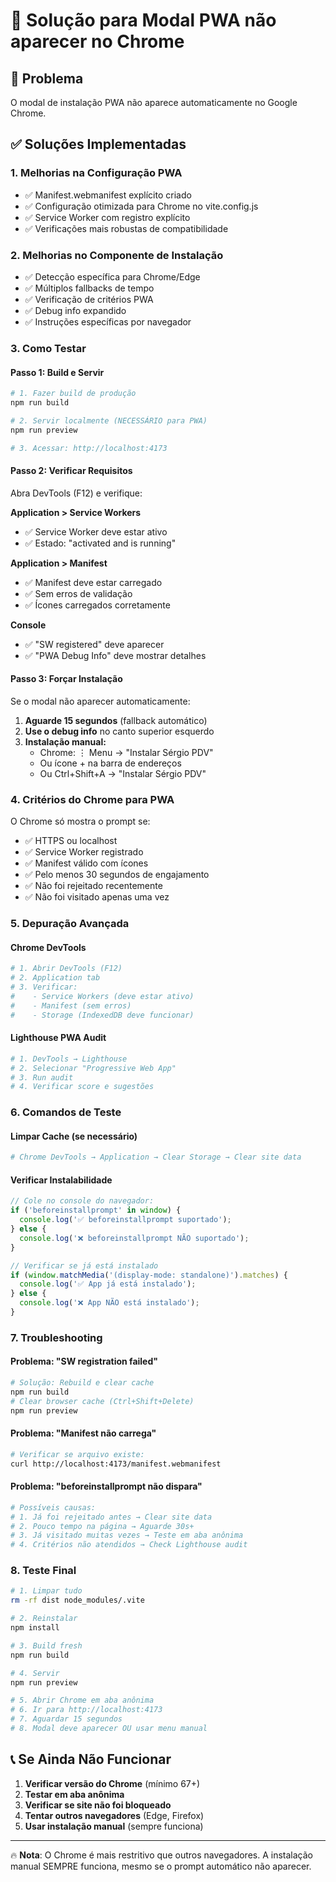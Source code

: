 # 🔧 Solução para Modal PWA não aparecer no Chrome

## 🚨 Problema
O modal de instalação PWA não aparece automaticamente no Google Chrome.

## ✅ Soluções Implementadas

### 1. **Melhorias na Configuração PWA**
- ✅ Manifest.webmanifest explícito criado
- ✅ Configuração otimizada para Chrome no vite.config.js
- ✅ Service Worker com registro explícito
- ✅ Verificações mais robustas de compatibilidade

### 2. **Melhorias no Componente de Instalação**
- ✅ Detecção específica para Chrome/Edge
- ✅ Múltiplos fallbacks de tempo
- ✅ Verificação de critérios PWA
- ✅ Debug info expandido
- ✅ Instruções específicas por navegador

### 3. **Como Testar**

#### **Passo 1: Build e Servir**
```bash
# 1. Fazer build de produção
npm run build

# 2. Servir localmente (NECESSÁRIO para PWA)
npm run preview

# 3. Acessar: http://localhost:4173
```

#### **Passo 2: Verificar Requisitos**
Abra DevTools (F12) e verifique:

**Application > Service Workers**
- ✅ Service Worker deve estar ativo
- ✅ Estado: "activated and is running"

**Application > Manifest**
- ✅ Manifest deve estar carregado
- ✅ Sem erros de validação
- ✅ Ícones carregados corretamente

**Console**
- ✅ "SW registered" deve aparecer
- ✅ "PWA Debug Info" deve mostrar detalhes

#### **Passo 3: Forçar Instalação**
Se o modal não aparecer automaticamente:

1. **Aguarde 15 segundos** (fallback automático)
2. **Use o debug info** no canto superior esquerdo
3. **Instalação manual:**
   - Chrome: ⋮ Menu → "Instalar Sérgio PDV"
   - Ou ícone + na barra de endereços
   - Ou Ctrl+Shift+A → "Instalar Sérgio PDV"

### 4. **Critérios do Chrome para PWA**

O Chrome só mostra o prompt se:
- ✅ HTTPS ou localhost
- ✅ Service Worker registrado
- ✅ Manifest válido com ícones
- ✅ Pelo menos 30 segundos de engajamento
- ✅ Não foi rejeitado recentemente
- ✅ Não foi visitado apenas uma vez

### 5. **Depuração Avançada**

#### **Chrome DevTools**
```bash
# 1. Abrir DevTools (F12)
# 2. Application tab
# 3. Verificar:
#    - Service Workers (deve estar ativo)
#    - Manifest (sem erros)
#    - Storage (IndexedDB deve funcionar)
```

#### **Lighthouse PWA Audit**
```bash
# 1. DevTools → Lighthouse
# 2. Selecionar "Progressive Web App"
# 3. Run audit
# 4. Verificar score e sugestões
```

### 6. **Comandos de Teste**

#### **Limpar Cache (se necessário)**
```bash
# Chrome DevTools → Application → Clear Storage → Clear site data
```

#### **Verificar Instalabilidade**
```javascript
// Cole no console do navegador:
if ('beforeinstallprompt' in window) {
  console.log('✅ beforeinstallprompt suportado');
} else {
  console.log('❌ beforeinstallprompt NÃO suportado');
}

// Verificar se já está instalado
if (window.matchMedia('(display-mode: standalone)').matches) {
  console.log('✅ App já está instalado');
} else {
  console.log('❌ App NÃO está instalado');
}
```

### 7. **Troubleshooting**

#### **Problema: "SW registration failed"**
```bash
# Solução: Rebuild e clear cache
npm run build
# Clear browser cache (Ctrl+Shift+Delete)
npm run preview
```

#### **Problema: "Manifest não carrega"**
```bash
# Verificar se arquivo existe:
curl http://localhost:4173/manifest.webmanifest
```

#### **Problema: "beforeinstallprompt não dispara"**
```bash
# Possíveis causas:
# 1. Já foi rejeitado antes → Clear site data
# 2. Pouco tempo na página → Aguarde 30s+
# 3. Já visitado muitas vezes → Teste em aba anônima
# 4. Critérios não atendidos → Check Lighthouse audit
```

### 8. **Teste Final**

```bash
# 1. Limpar tudo
rm -rf dist node_modules/.vite

# 2. Reinstalar
npm install

# 3. Build fresh
npm run build

# 4. Servir
npm run preview

# 5. Abrir Chrome em aba anônima
# 6. Ir para http://localhost:4173
# 7. Aguardar 15 segundos
# 8. Modal deve aparecer OU usar menu manual
```

## 📞 Se Ainda Não Funcionar

1. **Verificar versão do Chrome** (mínimo 67+)
2. **Testar em aba anônima**
3. **Verificar se site não foi bloqueado**
4. **Tentar outros navegadores** (Edge, Firefox)
5. **Usar instalação manual** (sempre funciona)

---

🔥 **Nota**: O Chrome é mais restritivo que outros navegadores. A instalação manual SEMPRE funciona, mesmo se o prompt automático não aparecer.